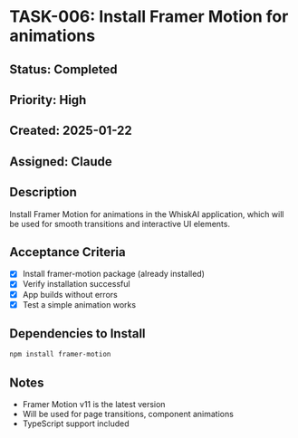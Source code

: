# TASK-006: Install Framer Motion for animations

## Status: Completed
## Priority: High
## Created: 2025-01-22
## Assigned: Claude

## Description
Install Framer Motion for animations in the WhiskAI application, which will be used for smooth transitions and interactive UI elements.

## Acceptance Criteria
- [x] Install framer-motion package (already installed)
- [x] Verify installation successful
- [x] App builds without errors
- [x] Test a simple animation works

## Dependencies to Install
```bash
npm install framer-motion
```

## Notes
- Framer Motion v11 is the latest version
- Will be used for page transitions, component animations
- TypeScript support included